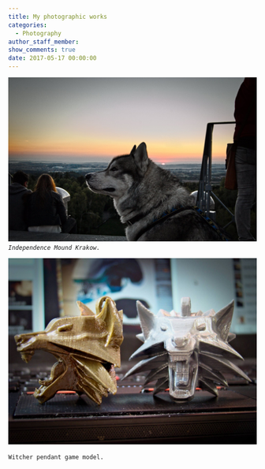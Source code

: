 ```yaml
---
title: My photographic works
categories:
  - Photography
author_staff_member:
show_comments: true
date: 2017-05-17 00:00:00
---
```



![](/uploads/versions/12119922-10203673930128146-1839135821827577388-o---x----2048-1355x---.jpg)*`Independence Mound Krakow.`*

![](/uploads/versions/11088356-10202708079222477-2160229429342558512-o---x----2048-1536x---.jpg)

```
Witcher pendant game model.
```